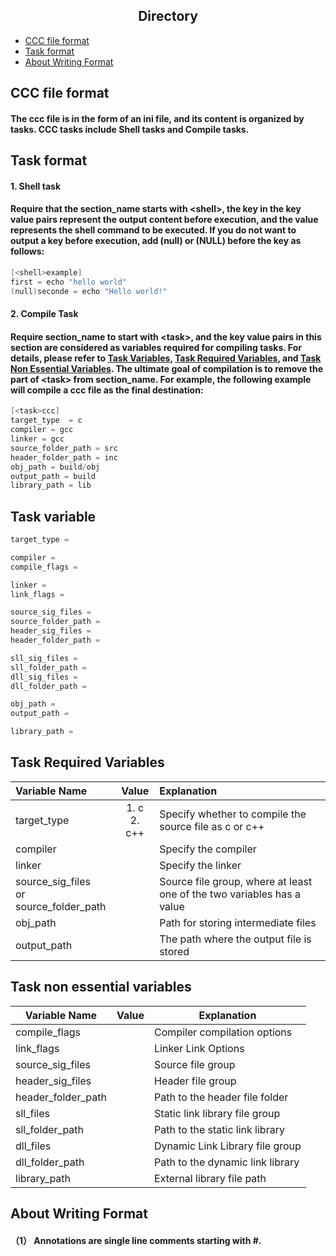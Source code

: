 ## <div align="center">Directory</div>
- [CCC file format](#ccc-file-format)
- [Task format](#task-format)
- [About Writing Format](#about-writing-format)

## CCC file format
#### The ccc file is in the form of an ini file, and its content is organized by tasks. CCC tasks include Shell tasks and Compile tasks.

## Task format
#### 1. Shell task
#### Require that the section_name starts with \<shell>, the key in  the key value pairs represent the output content before execution, and the value represents the shell command to be executed. If you do not want to output a key before execution, add (null) or (NULL) before the key as follows:
```c
[<shell>example]
first = echo "hello world"
(null)seconde = echo "Hello world!"
```

#### 2. Compile Task
#### Require section_name to start with \<task>, and the key value pairs in this section are considered as variables required for compiling tasks. For details, please refer to [Task Variables](#task-variable), [Task Required Variables](#task-required-variables), and [Task Non Essential Variables](#task-non-essential-variables). The ultimate goal of compilation is to remove the part of \<task> from section_name. For example, the following example will compile a ccc file as the final destination:
```c
[<task>ccc]
target_type  = c
compiler = gcc
linker = gcc
source_folder_path = src
header_folder_path = inc
obj_path = build/obj
output_path = build
library_path = lib
```

## Task variable
```c
target_type =

compiler =
compile_flags = 

linker = 
link_flags =

source_sig_files = 
source_folder_path =
header_sig_files = 
header_folder_path =

sll_sig_files = 
sll_folder_path = 
dll_sig_files = 
dll_folder_path =

obj_path =
output_path =

library_path =
```

## Task Required Variables
|Variable Name|Value|Explanation|
|:-|:-:|:-|
|target_type|1. c<br>2. c++|Specify whether to compile the source file as c or c++|
|compiler||Specify the compiler|
|linker||Specify the linker|
|source_sig_files<br>or source_folder_path ||Source file group, where at least one of the two variables has a value|
|obj_path||Path for storing intermediate files|
|output_path||The path where the output file is stored|

## Task non essential variables
|Variable Name|Value|Explanation|
|-|-|-|
|compile_flags||Compiler compilation options|
|link_flags||Linker Link Options|
|source_sig_files||Source file group|
|header_sig_files||Header file group|
|header_folder_path|| Path to the header file folder|
|sll_files||Static link library file group|
|sll_folder_path|| Path to the static link library|
|dll_files||Dynamic Link Library file group|
|dll_folder_path||Path to the dynamic link library|
|library_path||External library file path|


## About Writing Format
#### （1） Annotations are single line comments starting with #.
